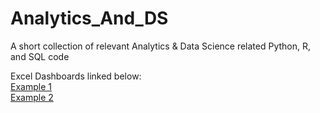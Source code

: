 # Analytics_And_DS
A short collection of relevant Analytics & Data Science related Python, R, and SQL code

Excel Dashboards linked below:  
[Example 1](https://1drv.ms/x/s!AtfbgJY1ldU4lyE-l2LjtJiaCCCJ?e=zCCEu3)  
[Example 2](https://1drv.ms/x/s!AtfbgJY1ldU4lyC-ciuenSJsuHtZ?e=UMTW1D)

